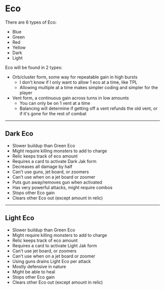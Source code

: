 # Eco

There are 6 types of Eco:
* Blue
* Green
* Red
* Yellow
* Dark
* Light

Eco will be found in 2 types:
* Orb/cluster form, some way for repeatable gain in high bursts
  * I don't know if I only want to allow 1 eco at a time, like TPL
  * Allowing multiple at a time makes simpler coding and simpler for the player
* Vent form, a continuous gain across turns in low amounts
  * You can only be on 1 vent at a time
  * Balancing will determine if getting off a vent refunds the old vent, or if it's gone for the rest of combat

---

## Dark Eco

* Slower buildup than Green Eco
* Might require killing monsters to add to charge
* Relic keeps track of eco amount
* Requires a card to activate Dark Jak form
* Decreases all damage by half
* Can't use guns, jet board, or zoomers
* Can't use when on a jet board or zoomer
* Puts gun away/removes gun when activated
* Has very powerful attacks, might require combos
* Stops other Eco gain
* Clears other Eco out (except amount in relic)

---

## Light Eco

* Slower buildup than Green Eco
* Might require killing monsters to add to charge
* Relic keeps track of eco amount
* Requires a card to activate Light Jak form
* Can't use jet board, or zoomers
* Can't use when on a jet board or zoomer
* Using guns drains Light Eco per attack
* Mostly defensive in nature
* Might be able to heal
* Stops other Eco gain
* Clears other Eco out (except amount in relic)